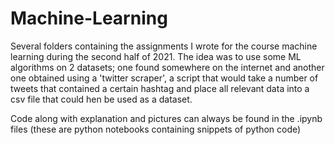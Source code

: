 # Machine-Learning
Several folders containing the assignments I wrote for the course machine learning during the second half of 2021.
The idea was to use some ML algorithms on 2 datasets; one found somewhere on the internet and another one obtained using a 'twitter scraper', a script that would take a number of tweets that contained a certain hashtag and place all relevant data into a csv file that could hen be used as a dataset.

Code along with explanation and pictures can always be found in the .ipynb files (these are python notebooks containing snippets of python code)
